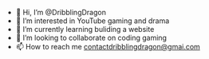 - 👋 Hi, I’m @DribblingDragon
- 👀 I’m interested in YouTube gaming and drama
- 🌱 I’m currently learning buliding a website  
- 💞️ I’m looking to collaborate on coding gaming
- 📫 How to reach me contactdribblingdragon@gmai.com  
